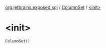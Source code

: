 [org.jetbrains.exposed.sql](../index.md) / [ColumnSet](index.md) / [&lt;init&gt;](.)

# &lt;init&gt;

`ColumnSet()`